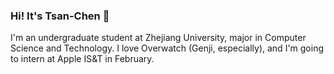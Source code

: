 ### Hi! It's Tsan-Chen 👋

I'm an undergraduate student at Zhejiang University, major in Computer Science and Technology. I love Overwatch (Genji, especially), and I'm going to intern at Apple IS&T in February.
